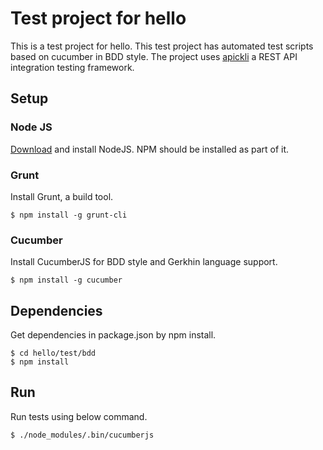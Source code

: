 # Test project for hello
This is a test project for hello. This test project has automated test scripts based on cucumber in BDD style. The project uses [apickli](https://github.com/apickli/apickli) a REST API integration testing framework.

## Setup

### Node JS
[Download](https://nodejs.org/en/download/) and install NodeJS. NPM should be installed as part of it.

### Grunt
Install Grunt, a build tool.
```
$ npm install -g grunt-cli
```

### Cucumber
Install CucumberJS for BDD style and Gerkhin language support.
```
$ npm install -g cucumber
```

## Dependencies
Get dependencies in package.json by npm install.
```
$ cd hello/test/bdd
$ npm install
```

## Run
Run tests using below command.
```
$ ./node_modules/.bin/cucumberjs
```

